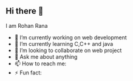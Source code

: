 ## Hi there 👋 
I am Rohan Rana
- 🔭 I’m currently working on web development
- 🌱 I’m currently learning C,C++ and java
- 👯 I’m looking to collaborate on web project
- 💬 Ask me about anything
- 📫 How to reach me: 
- ⚡ Fun fact:
